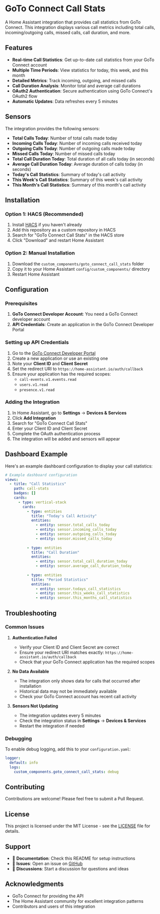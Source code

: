 # GoTo Connect Call Stats

A Home Assistant integration that provides call statistics from GoTo Connect. This integration displays various call metrics including total calls, incoming/outgoing calls, missed calls, call duration, and more.

## Features

- **Real-time Call Statistics**: Get up-to-date call statistics from your GoTo Connect account
- **Multiple Time Periods**: View statistics for today, this week, and this month
- **Detailed Metrics**: Track incoming, outgoing, and missed calls
- **Call Duration Analysis**: Monitor total and average call durations
- **OAuth2 Authentication**: Secure authentication using GoTo Connect's OAuth2 flow
- **Automatic Updates**: Data refreshes every 5 minutes

## Sensors

The integration provides the following sensors:

- **Total Calls Today**: Number of total calls made today
- **Incoming Calls Today**: Number of incoming calls received today
- **Outgoing Calls Today**: Number of outgoing calls made today
- **Missed Calls Today**: Number of missed calls today
- **Total Call Duration Today**: Total duration of all calls today (in seconds)
- **Average Call Duration Today**: Average duration of calls today (in seconds)
- **Today's Call Statistics**: Summary of today's call activity
- **This Week's Call Statistics**: Summary of this week's call activity
- **This Month's Call Statistics**: Summary of this month's call activity

## Installation

### Option 1: HACS (Recommended)

1. Install [HACS](https://hacs.xyz/) if you haven't already
2. Add this repository as a custom repository in HACS
3. Search for "GoTo Connect Call Stats" in the HACS store
4. Click "Download" and restart Home Assistant

### Option 2: Manual Installation

1. Download the `custom_components/goto_connect_call_stats` folder
2. Copy it to your Home Assistant `config/custom_components/` directory
3. Restart Home Assistant

## Configuration

### Prerequisites

1. **GoTo Connect Developer Account**: You need a GoTo Connect developer account
2. **API Credentials**: Create an application in the GoTo Connect Developer Portal

### Setting up API Credentials

1. Go to the [GoTo Connect Developer Portal](https://developer.goto.com/)
2. Create a new application or use an existing one
3. Note your **Client ID** and **Client Secret**
4. Set the redirect URI to `https://home-assistant.io/auth/callback`
5. Ensure your application has the required scopes:
   - `call-events.v1.events.read`
   - `users.v1.read`
   - `presence.v1.read`

### Adding the Integration

1. In Home Assistant, go to **Settings** → **Devices & Services**
2. Click **Add Integration**
3. Search for "GoTo Connect Call Stats"
4. Enter your Client ID and Client Secret
5. Complete the OAuth authentication process
6. The integration will be added and sensors will appear

## Dashboard Example

Here's an example dashboard configuration to display your call statistics:

```yaml
# Example dashboard configuration
views:
  - title: "Call Statistics"
    path: call-stats
    badges: []
    cards:
      - type: vertical-stack
        cards:
          - type: entities
            title: "Today's Call Activity"
            entities:
              - entity: sensor.total_calls_today
              - entity: sensor.incoming_calls_today
              - entity: sensor.outgoing_calls_today
              - entity: sensor.missed_calls_today
          
          - type: entities
            title: "Call Duration"
            entities:
              - entity: sensor.total_call_duration_today
              - entity: sensor.average_call_duration_today
          
          - type: entities
            title: "Period Statistics"
            entities:
              - entity: sensor.todays_call_statistics
              - entity: sensor.this_weeks_call_statistics
              - entity: sensor.this_months_call_statistics
```

## Troubleshooting

### Common Issues

1. **Authentication Failed**
   - Verify your Client ID and Client Secret are correct
   - Ensure your redirect URI matches exactly: `https://home-assistant.io/auth/callback`
   - Check that your GoTo Connect application has the required scopes

2. **No Data Available**
   - The integration only shows data for calls that occurred after installation
   - Historical data may not be immediately available
   - Check your GoTo Connect account has recent call activity

3. **Sensors Not Updating**
   - The integration updates every 5 minutes
   - Check the integration status in **Settings** → **Devices & Services**
   - Restart the integration if needed

### Debugging

To enable debug logging, add this to your `configuration.yaml`:

```yaml
logger:
  default: info
  logs:
    custom_components.goto_connect_call_stats: debug
```

## Contributing

Contributions are welcome! Please feel free to submit a Pull Request.

## License

This project is licensed under the MIT License - see the [LICENSE](LICENSE) file for details.

## Support

- 📖 **Documentation**: Check this README for setup instructions
- 🐛 **Issues**: Open an issue on [GitHub](https://github.com/yourusername/goto-connect-call-stats/issues)
- 💬 **Discussions**: Start a discussion for questions and ideas

## Acknowledgments

- GoTo Connect for providing the API
- The Home Assistant community for excellent integration patterns
- Contributors and users of this integration 